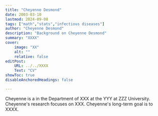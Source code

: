 ```yaml
---
title: "Cheyenne Desmond"
date: 2003-03-10
lastmod: 2024-09-08
tags: ["math","stats","infectious diseases"]
author: "Cheyenne Desmond"
description: "Background on Cheyenne Desmond" 
summary: "XXXX"
cover:
    image: "XX"
    alt: ""
    relative: false
editPost:
    URL: ../../XXXX
    Text: "CV"
showToc: true
disableAnchoredHeadings: false

---
```


Cheyenne is a <majors and minors> in the Department of XXX at the YYY at ZZZ University.
Cheyenne's research focuses on XXX.
Cheyenne's long-term goal is to XXXX.

